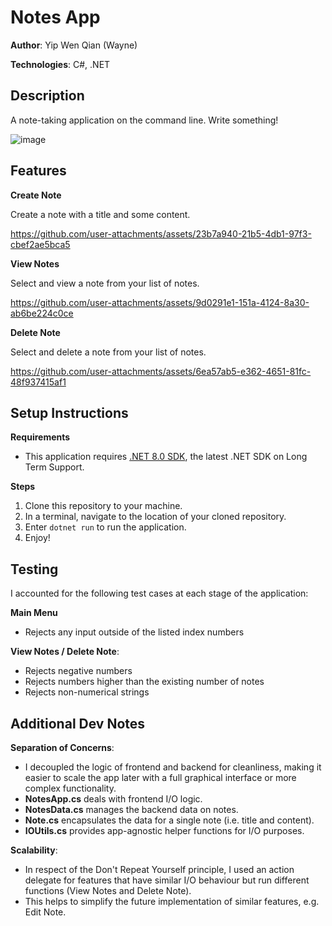 # Notes App

**Author**: Yip Wen Qian (Wayne)

**Technologies**: C#, .NET

## Description

A note-taking application on the command line. Write something!

![image](https://github.com/user-attachments/assets/baacbb60-f663-4a8b-96d6-27770d230610)

## Features

**Create Note**

Create a note with a title and some content.

https://github.com/user-attachments/assets/23b7a940-21b5-4db1-97f3-cbef2ae5bca5

**View Notes**

Select and view a note from your list of notes. 

https://github.com/user-attachments/assets/9d0291e1-151a-4124-8a30-ab6be224c0ce

**Delete Note**

Select and delete a note from your list of notes. 

https://github.com/user-attachments/assets/6ea57ab5-e362-4651-81fc-48f937415af1

## Setup Instructions

**Requirements**
- This application requires [.NET 8.0 SDK](https://dotnet.microsoft.com/en-us/download/dotnet/8.0), the latest .NET SDK on Long Term Support.

**Steps**
1. Clone this repository to your machine.
2. In a terminal, navigate to the location of your cloned repository.
3. Enter `dotnet run` to run the application.
4. Enjoy!

## Testing
 I accounted for the following test cases at each stage of the application:
 
**Main Menu**
- Rejects any input outside of the listed index numbers
    
**View Notes / Delete Note**:
- Rejects negative numbers
- Rejects numbers higher than the existing number of notes
- Rejects non-numerical strings

## Additional Dev Notes

**Separation of Concerns**:
- I decoupled the logic of frontend and backend for cleanliness, making it easier to scale the app later with a full graphical interface or more complex functionality.
- **NotesApp.cs** deals with frontend I/O logic.
- **NotesData.cs** manages the backend data on notes.
- **Note.cs** encapsulates the data for a single note (i.e. title and content).
- **IOUtils.cs** provides app-agnostic helper functions for I/O purposes.

**Scalability**: 
- In respect of the Don't Repeat Yourself principle, I used an action delegate for features that have similar I/O behaviour but run different functions (View Notes and Delete Note).
- This helps to simplify the future implementation of similar features, e.g. Edit Note. 
